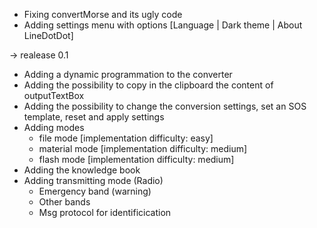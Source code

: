 - Fixing convertMorse and its ugly code
- Adding settings menu with options [Language | Dark theme | About LineDotDot]

-> realease 0.1

- Adding a dynamic programmation to the converter
- Adding the possibility to copy in the clipboard the content of outputTextBox
- Adding the possibility to change the conversion settings, set an SOS template, reset and apply settings
- Adding modes
    - file mode [implementation difficulty: easy]
    - material mode [implementation difficulty: medium]
    - flash mode [implementation difficulty: medium]
- Adding the knowledge book
- Adding transmitting mode (Radio)
    - Emergency band (warning)
    - Other bands
    - Msg protocol for identificication
